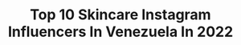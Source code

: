 ---
title: Top 10 Skincare Instagram Influencers In Venezuela In 2022
description: >-
  Find top skincare Instagram influencers in Venezuela in 2022. Most popular hashtags: #skincare #venezuela #makeup #cuarentena.
platform: Instagram
hits: 22
text_top: Discover the top-rated Instagram accounts on inBeat.
text_bottom: Our search engine has 22 Instagram influencers like this in Venezuela for you to collaborate.
profiles:
  - username: "cuidartesamarte"
    fullname: >-
      Andria Viloria Lubo
    bio: >-
      Holistic Health coach Inspirando Bienestar a través del amor lifestyle, skincare, wellness, travel, self-care ✨🌈🦋🧖🏽‍♀️🥰 Shop @nyotaskin
    location: "Venezuela"
    followers: 99448
    engagement: 396
    commentsToLikes: 0.132134
    id: ck5c6oaaa5ur00i11e4weo1ma
    verified: false
    hashtags: "#skincare, #cuidartesamarte, #beautyskinclub, #nutricionholistica"
  - username: "itsgardeniia"
    fullname: >-
      𝐶𝑜𝑚𝑜 𝐿𝑎 𝐹𝑙𝑜𝑟 🌸
    bio: >-
      {Venezuelan/Arab} 🧿 #MakeUp & #SkinCare addict 🧖🏻‍♀️ Com. Social | 🎬 | #LifeStyle Store @laflorbeauty 🌸
    location: "Venezuela"
    followers: 5316
    engagement: 1082
    commentsToLikes: 0.175701
    id: ck6031hw7kh1o0i14cw6m7kxa
    verified: false
    hashtags: "#vzla, #latina, #venezuela, #colombia"
  - username: "valeriajmnez"
    fullname: >-
      Valeria | FASHION & LIFESTYLE
    bio: >-
      🤍🧿 CONTENT CREATOR De aquí y de todas partes 🇻🇪 - ✨ Lifestyle | skin care | fashion | work
    location: "Venezuela"
    followers: 16159
    engagement: 516
    commentsToLikes: 0.121162
    id: ck5hne753nmoc0i11vmnnj8b9
    verified: false
    hashtags: "#foami, #madrid, #skincare, #selfcarefarmasi"
  - username: "paolabrigli"
    fullname: >-
      Paola Brigli
    bio: >-
      Animal lover💕 Bookworm📖 Medicina 👩🏻‍⚕️
    location: "Venezuela"
    followers: 2369
    engagement: 917
    commentsToLikes: 0.148095
    id: ck602y7dajywk0i14a88iigyf
    verified: false
    hashtags: "#beauty, #picsart, #model, #edit"
  - username: "carelquezada"
    fullname: >-
      C a r e l  Q u e z a d a💕
    bio: >-
      •Let all that you do be done in love•1Co16:14 🌸Makeup • FAITH✨🤯 ➕@eresvirtuosaonline 💌carelquezada@gmail.com 📽Ve mi último video aquí 👇
    location: "Venezuela"
    followers: 34256
    engagement: 360
    commentsToLikes: 0.029417
    id: ck6ud9ysljw7u0j71roknow1s
    verified: false
    hashtags: "#100, #skincare, #fallmakeup, #autumn"
  - username: "ma.alexandra27"
    fullname: >-
      Alexandra Marulanda💋
    bio: >-
      💄Beauty Blogger🎥 Makeup Artist✨ Venezolana🇻🇪En Miami🌴 Hija De Dios🙏 #alexandramarulanda 🚨👇Link a mi Canal y Suscripciones👇🚨
    location: "Venezuela"
    followers: 23709
    engagement: 414
    commentsToLikes: 0.229224
    id: ck0vw2vferutr0i19ntwz1f7p
    verified: false
    hashtags: "#skincareroutine, #momlife, #makeupartist, #octolyfamily"
  - username: "endertorres3"
    fullname: >-
      E N D E R    T O R R E S
    bio: >-
      Maquillista Director de @ABCschool1 📱+58 424 769.76.69 📧endermaquilla@gmail.com Venezuela.caracas
    location: "Venezuela"
    followers: 66715
    engagement: 656
    commentsToLikes: 0.619579
    id: ck6u5vgvkbzcx0j71944dfalq
    verified: false
    hashtags: "#endermaquilla, #halloweenconariacosmetics, #abclanuevaera, #lashes"
  - username: "myblleza"
    fullname: >-
      MY BELLEZA
    bio: >-
      📍TIENDA FÍSICA LECHERÍA ANZOÁTEGUI 🏢Centro E. Atlántico Frente a Vistamar 🛵Delivery Lechería-Barcelona-Plc 📦Envíos por Tealca 🇻🇪 📲0424-8862685
    location: "Venezuela"
    followers: 47963
    engagement: 37
    commentsToLikes: 0.152074
    id: ckaoridsfncw20i78v03yd8v7
    verified: false
    hashtags: "#quedateencasa, #larocheposay, #mybelleza, #lecheria"
  - username: "mimlotvzla"
    fullname: >-
      Productos de Cuidado Personal
    bio: >-
      ¡Déjanos entrar en tu hogar! Familia Feliz, Familia MIMLOT 📍Toallas Húmedas📍Toallas Desmaquillantes📍Pañales para bebés y adultos📍Jabones
    location: "Venezuela"
    followers: 65139
    engagement: 51
    commentsToLikes: 0.056136
    id: ck5hgbu2l1yuv0i1103n3uc0a
    verified: false
    hashtags: "#stayhome, #skincare, #caracas, #quedateencasa"
  - username: "soyricardojose"
    fullname: >-
      Ricardo Castellanos
    bio: >-
      - Gerente General de @AgenteDePrensa 🖤 - Press Event Planner 📰🌟 Creo en Venezuela 💛💙❤
    location: "Venezuela"
    followers: 21562
    engagement: 1139
    commentsToLikes: 0.207342
    id: ck5c6oe875uyu0i11507pr6d6
    verified: false
    hashtags: "#madrid, #cuarentena, #pandemia, #agentedeprensa"
---